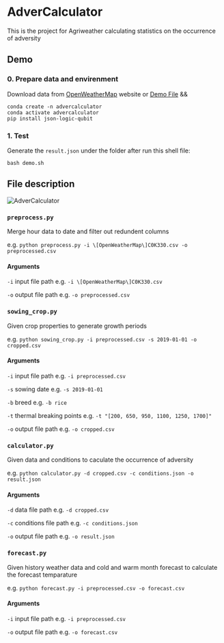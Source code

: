 # AdverCalculator
This is the project for Agriweather calculating statistics on the occurrence of adversity

## Demo
### 0. Prepare data and envirenment
Download data from [OpenWeatherMap](https://openweathermap.org/history-bulk#examples) website 
or [Demo File](https://drive.google.com/file/d/1CIne3YBVmkKYGsRi7G5T0QZAhfLtcUDT/view?usp=share_link) &&

```
conda create -n advercalculator
conda activate advercalculator
pip install json-logic-qubit
```

### 1. Test
Generate the `result.json` under the folder after run this shell file:

``` bash demo.sh ```

## File description
![AdverCalculator](https://user-images.githubusercontent.com/56534481/217914348-43b14c90-a489-4c1a-852e-806b9e7b0de8.jpg)

### `preprocess.py`
Merge hour data to date and filter out redundent columns

e.g. `python preprocess.py -i \[OpenWeatherMap\]C0K330.csv -o preprocessed.csv`

#### Arguments

`-i` input file path e.g. `-i \[OpenWeatherMap\]C0K330.csv`

`-o` output file path e.g. `-o preprocessed.csv`


### `sowing_crop.py`
Given crop properties to generate growth periods

e.g. `python sowing_crop.py -i preprocessed.csv -s 2019-01-01 -o cropped.csv`

#### Arguments

`-i` input file path e.g. `-i preprocessed.csv`

`-s` sowing date e.g. `-s 2019-01-01`

`-b` breed e.g. `-b rice`

`-t` thermal breaking points e.g. `-t "[200, 650, 950, 1100, 1250, 1700]"`

`-o` output file path e.g. `-o cropped.csv`


### `calculator.py`
Given data and conditions to caculate the occurrence of adversity

e.g. `python calculator.py -d cropped.csv -c conditions.json -o result.json`

#### Arguments

`-d` data file path e.g. `-d cropped.csv`

`-c` conditions file path e.g. `-c conditions.json`

`-o` output file path e.g. `-o result.json`


### `forecast.py`
Given history weather data and cold and warm month forecast to calculate the forecast temparature

e.g. `python forecast.py -i preprocessed.csv -o forecast.csv`

#### Arguments

`-i` input file path e.g. `-i preprocessed.csv`

`-o` output file path e.g. `-o forecast.csv`
